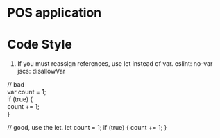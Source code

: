 # POS application
# Code Style

1. If you must reassign references, use let instead of var. eslint: no-var jscs: disallowVar

// bad<br/>
var count = 1;<br/>
if (true) {<br/>
  count += 1;<br/>
}<br/>

// good, use the let.
let count = 1;
if (true) {
  count += 1;
}
